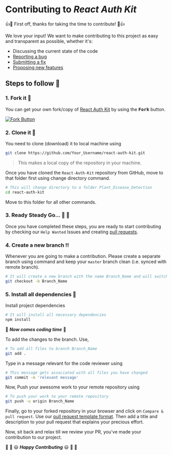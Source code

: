 # Contributing to _React Auth Kit_
:+1::tada: First off, thanks for taking the time to contribute! :tada::+1:

We love your input! We want to make contributing to this project as easy and transparent as possible, whether it's:

- Discussing the current state of the code
- [Reporting a bug](https://github.com/react-auth-kit/react-auth-kit/blob/master/.github/ISSUE_TEMPLATE/bug_report.md)
- [Submitting a fix](https://github.com/react-auth-kit/react-auth-kit/blob/master/.github/pull_request_template.md)
- [Proposing new features](https://github.com/react-auth-kit/react-auth-kit/blob/master/.github/ISSUE_TEMPLATE/feature_request.md)

## Steps to follow :scroll:

### 1. Fork it :fork_and_knife:

You can get your own fork/copy of [React Auth Kit](https://github.com/react-auth-kit/react-auth-kit) by using the <kbd><b>Fork</b></kbd></a> button.

 [![Fork Button](https://help.github.com/assets/images/help/repository/fork_button.jpg)](https://github.com/react-auth-kit/react-auth-kit)

### 2. Clone it :busts_in_silhouette:

You need to clone (download) it to local machine using

```sh
git clone https://github.com/Your_Username/react-auth-kit.git
```

> This makes a local copy of the repository in your machine.

Once you have cloned the ` React-Auth-Kit ` repository from GitHub, move to that folder first using change directory command.

```sh
# This will change directory to a folder Plant_Disease_Detection
cd react-auth-kit
```

Move to this folder for all other commands.

### 3. Ready Steady Go... :turtle: :rabbit2:

Once you have completed these steps, you are ready to start contributing by checking our `Help Wanted` Issues and creating [pull requests](https://github.com/react-auth-kit/react-auth-kit/pulls).

### 4. Create a new branch :bangbang:

Whenever you are going to make a contribution. Please create a separate branch using command and keep your `master` branch clean (i.e. synced with remote branch).

```sh
# It will create a new branch with the name Branch_Name and will switch to that branch.
git checkout -b Branch_Name
```

### 5. Install all dependencies :turtle:

Install project dependencies

```sh
# It will install all necessary dependencies
npm install
```

:tada: **_Now comes coding time_** :tada:

To add the changes to the branch. Use,

```sh
# To add all files to branch Branch_Name
git add .
```

Type in a message relevant for the code reviewer using

```sh
# This message gets associated with all files you have changed
git commit -m 'relevant message'
```

Now, Push your awesome work to your remote repository using

```sh
# To push your work to your remote repository
git push -u origin Branch_Name
```

Finally, go to your forked repository in your browser and click on `Compare & pull request`.
Use our [pull request template format](https://github.com/react-auth-kit/react-auth-kit/blob/master/.github/pull_request_template.md).
Then add a title and description to your pull request that explains your precious effort.

Now, sit back and relax till we review your PR, you've made your contribution to our project.

:tada: :confetti_ball: :smiley: _**Happy Contributing**_ :smiley: :confetti_ball: :tada:
